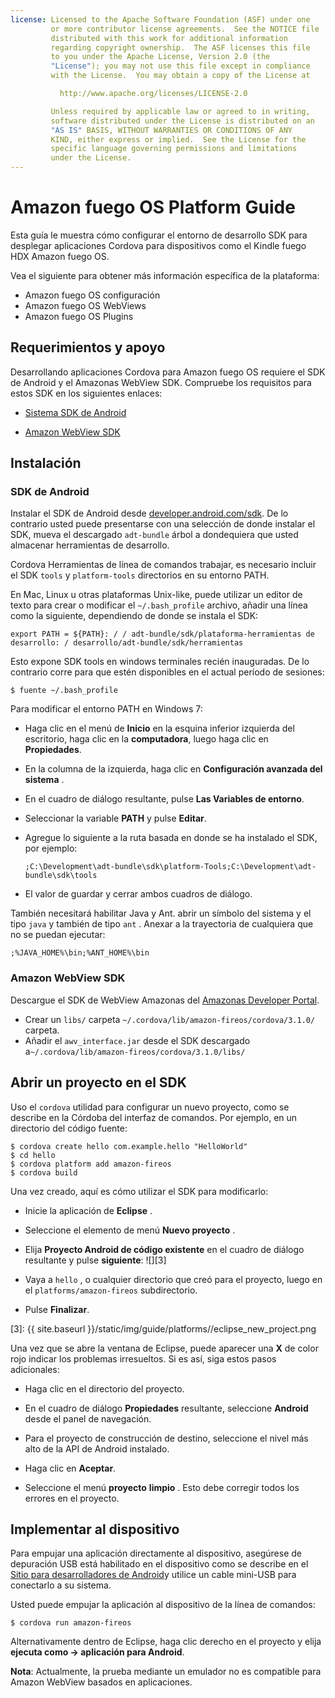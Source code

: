 ```yaml
---
license: Licensed to the Apache Software Foundation (ASF) under one
         or more contributor license agreements.  See the NOTICE file
         distributed with this work for additional information
         regarding copyright ownership.  The ASF licenses this file
         to you under the Apache License, Version 2.0 (the
         "License"); you may not use this file except in compliance
         with the License.  You may obtain a copy of the License at

           http://www.apache.org/licenses/LICENSE-2.0

         Unless required by applicable law or agreed to in writing,
         software distributed under the License is distributed on an
         "AS IS" BASIS, WITHOUT WARRANTIES OR CONDITIONS OF ANY
         KIND, either express or implied.  See the License for the
         specific language governing permissions and limitations
         under the License.
---
```


# Amazon fuego OS Platform Guide

Esta guía le muestra cómo configurar el entorno de desarrollo SDK para desplegar aplicaciones Cordova para dispositivos como el Kindle fuego HDX Amazon fuego OS.

Vea el siguiente para obtener más información específica de la plataforma:

*   Amazon fuego OS configuración
*   Amazon fuego OS WebViews
*   Amazon fuego OS Plugins

## Requerimientos y apoyo

Desarrollando aplicaciones Cordova para Amazon fuego OS requiere el SDK de Android y el Amazonas WebView SDK. Compruebe los requisitos para estos SDK en los siguientes enlaces:

*   [Sistema SDK de Android][1]

*   [Amazon WebView SDK][2]

 [1]: http://developer.android.com/sdk/
 [2]: https://developer.amazon.com/sdk/fire/IntegratingAWV.html#installawv

## Instalación

### SDK de Android

Instalar el SDK de Android desde [developer.android.com/sdk][1]. De lo contrario usted puede presentarse con una selección de donde instalar el SDK, mueva el descargado `adt-bundle` árbol a dondequiera que usted almacenar herramientas de desarrollo.

Cordova Herramientas de línea de comandos trabajar, es necesario incluir el SDK `tools` y `platform-tools` directorios en su entorno PATH.

En Mac, Linux u otras plataformas Unix-like, puede utilizar un editor de texto para crear o modificar el `~/.bash_profile` archivo, añadir una línea como la siguiente, dependiendo de donde se instala el SDK:

    export PATH = ${PATH}: / / adt-bundle/sdk/plataforma-herramientas de desarrollo: / desarrollo/adt-bundle/sdk/herramientas


Esto expone SDK tools en windows terminales recién inauguradas. De lo contrario corre para que estén disponibles en el actual período de sesiones:

    $ fuente ~/.bash_profile


Para modificar el entorno PATH en Windows 7:

*   Haga clic en el menú de **Inicio** en la esquina inferior izquierda del escritorio, haga clic en la **computadora**, luego haga clic en **Propiedades**.

*   En la columna de la izquierda, haga clic en **Configuración avanzada del sistema** .

*   En el cuadro de diálogo resultante, pulse **Las Variables de entorno**.

*   Seleccionar la variable **PATH** y pulse **Editar**.

*   Agregue lo siguiente a la ruta basada en donde se ha instalado el SDK, por ejemplo:

        ;C:\Development\adt-bundle\sdk\platform-Tools;C:\Development\adt-bundle\sdk\tools


*   El valor de guardar y cerrar ambos cuadros de diálogo.

También necesitará habilitar Java y Ant. abrir un símbolo del sistema y el tipo `java` y también de tipo `ant` . Anexar a la trayectoria de cualquiera que no se puedan ejecutar:

    ;%JAVA_HOME%\bin;%ANT_HOME%\bin


### Amazon WebView SDK

Descargue el SDK de WebView Amazonas del [Amazonas Developer Portal][2].

*   Crear un `libs/` carpeta `~/.cordova/lib/amazon-fireos/cordova/3.1.0/` carpeta.
*   Añadir el `awv_interface.jar` desde el SDK descargado a`~/.cordova/lib/amazon-fireos/cordova/3.1.0/libs/`

## Abrir un proyecto en el SDK

Uso el `cordova` utilidad para configurar un nuevo proyecto, como se describe en la Córdoba del interfaz de comandos. Por ejemplo, en un directorio del código fuente:

    $ cordova create hello com.example.hello "HelloWorld"
    $ cd hello
    $ cordova platform add amazon-fireos
    $ cordova build


Una vez creado, aquí es cómo utilizar el SDK para modificarlo:

*   Inicie la aplicación de **Eclipse** .

*   Seleccione el elemento de menú **Nuevo proyecto** .

*   Elija **Proyecto Android de código existente** en el cuadro de diálogo resultante y pulse **siguiente**: ![][3]

*   Vaya a `hello` , o cualquier directorio que creó para el proyecto, luego en el `platforms/amazon-fireos` subdirectorio.

*   Pulse **Finalizar**.

 [3]: {{ site.baseurl }}/static/img/guide/platforms//eclipse_new_project.png

Una vez que se abre la ventana de Eclipse, puede aparecer una **X** de color rojo indicar los problemas irresueltos. Si es así, siga estos pasos adicionales:

*   Haga clic en el directorio del proyecto.

*   En el cuadro de diálogo **Propiedades** resultante, seleccione **Android** desde el panel de navegación.

*   Para el proyecto de construcción de destino, seleccione el nivel más alto de la API de Android instalado.

*   Haga clic en **Aceptar**.

*   Seleccione el menú **proyecto** **limpio** . Esto debe corregir todos los errores en el proyecto.

## Implementar al dispositivo

Para empujar una aplicación directamente al dispositivo, asegúrese de depuración USB está habilitado en el dispositivo como se describe en el [Sitio para desarrolladores de Android][4]y utilice un cable mini-USB para conectarlo a su sistema.

 [4]: http://developer.android.com/tools/device.html

Usted puede empujar la aplicación al dispositivo de la línea de comandos:

    $ cordova run amazon-fireos


Alternativamente dentro de Eclipse, haga clic derecho en el proyecto y elija **ejecuta como → aplicación para Android**.

**Nota**: Actualmente, la prueba mediante un emulador no es compatible para Amazon WebView basados en aplicaciones.
